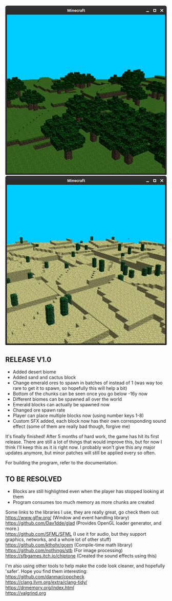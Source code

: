 
![screenshot](./screenshots/Screenshot_2022-07-01_11-53-44.png)
![screenshot](./screenshots/Screenshot_2022-07-01_11-57-48.png)

RELEASE V1.0
------------
- Added desert biome
- Added sand and cactus block
- Change emerald ores to spawn in batches of instead of 1 (was way too rare to get it to spawn, so hopefully this will help a bit)
- Bottom of the chunks can be seen once you go below -16y now
- Different biomes can be spawned all over the world
- Emerald blocks can actually be spawned now
- Changed ore spawn rate
- Player can place multiple blocks now (using number keys 1-8)
- Custom SFX added, each block now has their own corresponding sound effect (some of them are really bad though, forgive me)


It's finally finished! After 5 months of hard work, the game has hit its first release. There are still a lot of things that would improve this, but for now I think I'll keep this as it is right now. I probably won't give this any major updates anymore, but minor patches will still be applied every so often. 

For building the program, refer to the documentation.

TO BE RESOLVED
------------
- Blocks are still highlighted even when the player has stopped looking at them
- Program consumes too much memory as more chunks are created


Some links to the libraries I use, they are really great, go check them out:<br>
https://www.glfw.org/ (Window and event handling library)<br>
https://github.com/Dav1dde/glad (Provides OpenGL loader generator, and more.)<br>
https://github.com/SFML/SFML (I use it for audio, but they support graphics, networks, and a whole lot of other stuff)<br>
https://github.com/kthohr/gcem (Compile-time math library)<br>
https://github.com/nothings/stb (For image processing)<br>
https://sfbgames.itch.io/chiptone (Created the sound effects using this)<br>


I'm also using other tools to help make the code look cleaner, and hopefully 'safer'. Hope you find them interesting:
https://github.com/danmar/cppcheck<br>
https://clang.llvm.org/extra/clang-tidy/<br>
https://drmemory.org/index.html<br>
https://valgrind.org<br>





